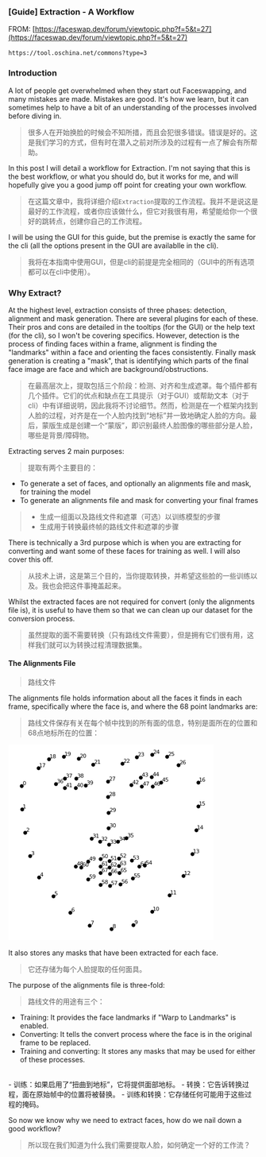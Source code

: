 ### [Guide] Extraction - A Workflow

FROM: [https://faceswap.dev/forum/viewtopic.php?f=5&t=27](https://faceswap.dev/forum/viewtopic.php?f=5&t=27)

```
https://tool.oschina.net/commons?type=3
```
### Introduction

A lot of people get overwhelmed when they start out Faceswapping, and many mistakes are made. Mistakes are good. It's how we learn, but it can sometimes help to have a bit of an understanding of the processes involved before diving in.<br>
> 很多人在开始换脸的时候会不知所措，而且会犯很多错误。错误是好的。这是我们学习的方式，但有时在潜入之前对所涉及的过程有一点了解会有所帮助。

In this post I will detail a workflow for Extraction. I'm not saying that this is the best workflow, or what you should do, but it works for me, and will hopefully give you a good jump off point for creating your own workflow.<br>
> 在这篇文章中，我将详细介绍`Extraction`提取的工作流程。我并不是说这是最好的工作流程，或者你应该做什么，但它对我很有用，希望能给你一个很好的跳转点，创建你自己的工作流程。

I will be using the GUI for this guide, but the premise is exactly the same for the cli (all the options present in the GUI are availablle in the cli).<br>
> 我将在本指南中使用GUI，但是cli的前提是完全相同的（GUI中的所有选项都可以在cli中使用）。

### Why Extract?

At the highest level, extraction consists of three phases: detection, alignment and mask generation. There are several plugins for each of these. Their pros and cons are detailed in the tooltips (for the GUI) or the help text (for the cli), so I won't be covering specifics. However, detection is the process of finding faces within a frame, alignment is finding the "landmarks" within a face and orienting the faces consistently. Finally mask generation is creating a "mask", that is identifying which parts of the final face image are face and which are background/obstructions.<br>
> 在最高层次上，提取包括三个阶段：检测、对齐和生成遮罩。每个插件都有几个插件。它们的优点和缺点在工具提示（对于GUI）或帮助文本（对于cli）中有详细说明，因此我将不讨论细节。然而，检测是在一个框架内找到人脸的过程，对齐是在一个人脸内找到“地标”并一致地确定人脸的方向。最后，蒙版生成是创建一个“蒙版”，即识别最终人脸图像的哪些部分是人脸，哪些是背景/障碍物。

Extracting serves 2 main purposes:<br>
> 提取有两个主要目的：
- To generate a set of faces, and optionally an alignments file and mask, for training the model
- To generate an alignments file and mask for converting your final frames
> - 生成一组面以及路线文件和遮罩（可选）以训练模型的步骤
> - 生成用于转换最终帧的路线文件和遮罩的步骤

There is technically a 3rd purpose which is when you are extracting for converting and want some of these faces for training as well. I will also cover this off.<br>
> 从技术上讲，这是第三个目的，当你提取转换，并希望这些脸的一些训练以及。我也会把这件事掩盖起来。

Whilst the extracted faces are not required for convert (only the alignments file is), it is useful to have them so that we can clean up our dataset for the conversion process.<br>
> 虽然提取的面不需要转换（只有路线文件需要），但是拥有它们很有用，这样我们就可以为转换过程清理数据集。

#### The Alignments File
> 路线文件

The alignments file holds information about all the faces it finds in each frame, specifically where the face is, and where the 68 point landmarks are:<br>
> 路线文件保存有关在每个帧中找到的所有面的信息，特别是面所在的位置和68点地标所在的位置：

![68 point](https://github.com/yaoshuguo/faceswapGuide/blob/master/images/point68.png)<br>

It also stores any masks that have been extracted for each face.<br>
> 它还存储为每个人脸提取的任何面具。

The purpose of the alignments file is three-fold:<br>
> 路线文件的用途有三个：

- Training: It provides the face landmarks if "Warp to Landmarks" is enabled.
- Converting: It tells the convert process where the face is in the original frame to be replaced.
- Training and converting: It stores any masks that may be used for either of these processes.
<br>
- 训练：如果启用了“扭曲到地标”，它将提供面部地标。
- 转换：它告诉转换过程，面在原始帧中的位置将被替换。
- 训练和转换：它存储任何可能用于这些过程的掩码。

So now we know why we need to extract faces, how do we nail down a good workflow?<br>
> 所以现在我们知道为什么我们需要提取人脸，如何确定一个好的工作流？


